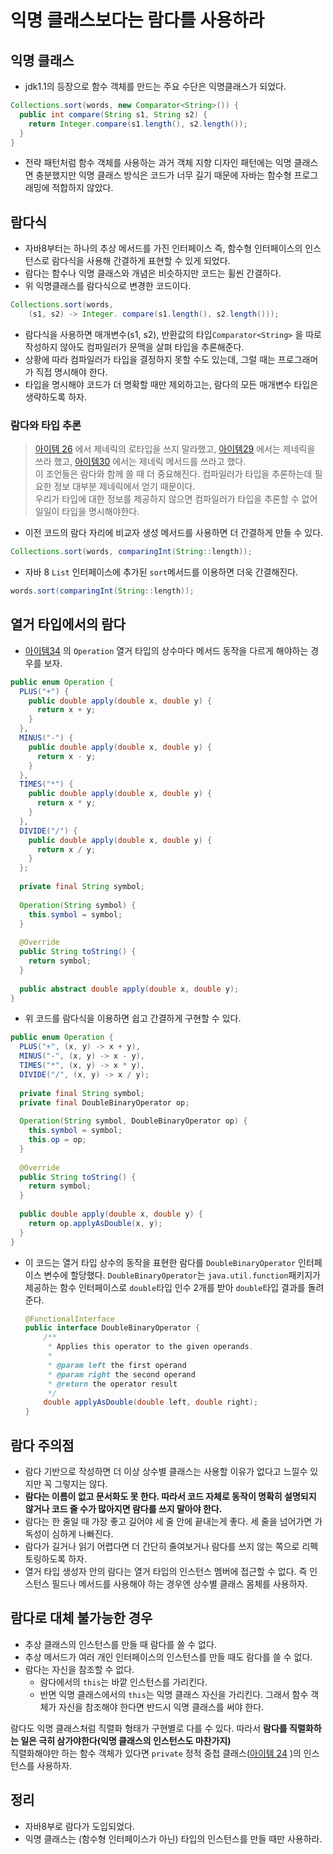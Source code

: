 # 익명 클래스보다는 람다를 사용하라

## 익명 클래스

* jdk1.1의 등장으로 함수 객체를 만드는 주요 수단은 익명클래스가 되었다.
```java
Collections.sort(words, new Comparator<String>()) {
  public int compare(String s1, String s2) {
    return Integer.compare(s1.length(), s2.length());
  }
}
```

* 전략 패턴처럼 함수 객체를 사용하는 과거 객체 지향 디자인 패턴에는 익명 클래스면 충분했지만 익명 클래스 방식은 코드가
  너무 길기 때문에 자바는 함수형 프로그래밍에 적합하지 않았다.

## 람다식

* 자바8부터는 하나의 추상 메서드를 가진 인터페이스 즉, 함수형 인터페이스의 인스턴스로 람다식을 사용해 간결하게 표현할 수 있게 되었다.
* 람다는 함수나 익명 클래스와 개념은 비슷하지만 코드는 휠씬 간결하다.
* 위 익명클래스를 람다식으로 변경한 코드이다.

```java
Collections.sort(words,
    (s1, s2) -> Integer. compare(s1.length(), s2.length()));
```

* 람다식을 사용하면 매개변수(s1, s2), 반환값의 타입`Comparator<String>` 을 따로 작성하지 않아도 컴파일러가 문맥을 살펴 타입을 추론해준다.
* 상황에 따라 컴파일러가 타입을 결정하지 못할 수도 있는데, 그럴 때는 프로그래머가 직접 명시해야 한다.
* 타입을 명시해야 코드가 더 명확할 때만 제외하고는, 람다의 모든 매개변수 타입은 생략하도록 하자.

### 람다와 타입 추론 

> [아이템 26](https://github.com/parkhanbeen/study/blob/master/effective-java/5%EC%9E%A5/26.%EB%A1%9C%20%ED%83%80%EC%9E%85%EC%9D%80%20%EC%82%AC%EC%9A%A9%ED%95%98%EC%A7%80%20%EB%A7%90%EB%9D%BC.md) 에서 제네릭의 로타입을 쓰지 말라했고, [아이템29](https://github.com/parkhanbeen/study/blob/master/effective-java/5%EC%9E%A5/29.%EC%9D%B4%EC%99%95%EC%9D%B4%EB%A9%B4%20%EC%A0%9C%EB%84%A4%EB%A6%AD%20%ED%83%80%EC%9E%85%EC%9C%BC%EB%A1%9C%20%EB%A7%8C%EB%93%A4%EB%9D%BC.md) 에서는 제네릭을 쓰라 했고, [아이템30](https://github.com/parkhanbeen/study/blob/master/effective-java/5%EC%9E%A5/30.%EC%9D%B4%EC%99%95%EC%9D%B4%EB%A9%B4%20%EC%A0%9C%EB%84%A4%EB%A6%AD%20%EB%A9%94%EC%84%9C%EB%93%9C%EB%A1%9C%20%EB%A7%8C%EB%93%A4%EB%9D%BC.md) 에서는 제네릭 메서드를
> 쓰라고 했다. <br>
> 이 조언들은 람다와 함께 쓸 때 더 중요해진다. 컴파일러가 타입을 추론하는데 필요한 정보 대부분 제네릭에서 얻기 때문이다. <br>
> 우리가 타입에 대한 정보를 제공하지 않으면 컴파일러가 타입을 추론할 수 없어 일일이 타입을 명시해야한다.


* 이전 코드의 람다 자리에 비교자 생성 메서드를 사용하면 더 간결하게 만들 수 있다.

```java
Collections.sort(words, comparingInt(String::length));
```

* 자바 8 `List` 인터페이스에 추가된 `sort`메서드를 이용하면 더욱 간결해진다.

```java
words.sort(comparingInt(String::length));
```

## 열거 타입에서의 람다

* [아이템34](https://github.com/parkhanbeen/study/blob/master/effective-java/6%EC%9E%A5/34.int%20%EC%83%81%EC%88%98%20%EB%8C%80%EC%8B%A0%20%EC%97%B4%EA%B1%B0%20%ED%83%80%EC%9E%85%EC%9D%84%20%EC%82%AC%EC%9A%A9%ED%95%98%EB%9D%BC.md) 의 
  `Operation` 열거 타입의 상수마다 메서드 동작을 다르게 해야하는 경우를 보자.

```java
public enum Operation {
  PLUS("+") {
    public double apply(double x, double y) {
      return x + y;
    }
  },
  MINUS("-") {
    public double apply(double x, double y) {
      return x - y;
    }
  },
  TIMES("*") {
    public double apply(double x, double y) {
      return x * y;
    }
  },
  DIVIDE("/") {
    public double apply(double x, double y) {
      return x / y;
    }
  };
  
  private final String symbol;
  
  Operation(String symbol) {
    this.symbol = symbol;
  }
  
  @Override
  public String toString() {
    return symbol;
  }
  
  public abstract double apply(double x, double y);
}
```

* 위 코드를 람다식을 이용하면 쉽고 간결하게 구현할 수 있다.

```java
public enum Operation {
  PLUS("+", (x, y) -> x + y),
  MINUS("-", (x, y) -> x - y),
  TIMES("*", (x, y) -> x * y),
  DIVIDE("/", (x, y) -> x / y);
  
  private final String symbol;
  private final DoubleBinaryOperator op;
  
  Operation(String symbol, DoubleBinaryOperator op) {
    this.symbol = symbol;
    this.op = op;
  }
  
  @Override
  public String toString() {
    return symbol;
  }
  
  public double apply(double x, double y) {
    return op.applyAsDouble(x, y);
  }
}
```

* 이 코드는 열거 타입 상수의 동작을 표현한 람다를 `DoubleBinaryOperator` 인터페이스 변수에 할당했다.
  `DoubleBinaryOperator`는 `java.util.function`패키지가 제공하는 함수 인터페이스로 `double`타입 인수 2개를 받아
  `double`타입 결과를 돌려준다.
    ```java
    @FunctionalInterface
    public interface DoubleBinaryOperator {
        /**
         * Applies this operator to the given operands.
         *
         * @param left the first operand
         * @param right the second operand
         * @return the operator result
         */
        double applyAsDouble(double left, double right);
    }
    ```
  
## 람다 주의점

* 람다 기반으로 작성하면 더 이상 상수별 클래스는 사용할 이유가 없다고 느낄수 있지만 꼭 그렇지는 않다.
* **람다는 이름이 없고 문서화도 못 한다. 따라서 코드 자체로 동작이 명확히 설명되지 않거나 코드 줄 수가 많아지면
  람다를 쓰지 말아야 한다.**
* 람다는 한 줄일 때 가장 좋고 길어야 세 줄 안에 끝내는게 좋다. 세 줄을 넘어가면 가독성이 심하게 나빠진다.
* 람다가 길거나 읽기 어렵다면 더 간단히 줄여보거나 람다를 쓰지 않는 쪽으로 리펙토링하도록 하자.
* 열거 타입 생성자 안의 람다는 열거 타입의 인스턴스 멤버에 접근할 수 없다. 즉 인스턴스 필드나 메서드를 사용해야 하는
  경우엔 상수별 클래스 몸체를 사용하자.

## 람다로 대체 불가능한 경우

* 추상 클래스의 인스턴스를 만들 때 람다를 쓸 수 없다.
* 추상 메서드가 여러 개인 인터페이스의 인스턴스를 만들 때도 람다를 쓸 수 없다.
* 람다는 자신을 참조할 수 없다.
  * 람다에서의 `this`는 바깥 인스턴스를 가리킨다.
  * 반면 익명 클래스에서의 `this`는 익명 클래스 자신을 가리킨다. 그래서 함수 객체가 자신을 참조해야 한다면 반드시
    익명 클래스를 써야 한다.

람다도 익명 클래스처럼 직렬화 형태가 구현별로 다를 수 있다. 
따라서 **람다를 직렬화하는 일은 극히 삼가야한다(익명 클래스의 인스턴스도 마찬가지)** <br>
직렬화해야만 하는 함수 객체가 있다면 `private` 정적 중첩 클래스([아이템 24](https://github.com/parkhanbeen/study/blob/master/effective-java/4%EC%9E%A5/24.%EB%A9%A4%EB%B2%84%20%ED%81%B4%EB%9E%98%EC%8A%A4%EB%8A%94%20%EB%90%98%EB%8F%84%EB%A1%9D%20static%EC%9C%BC%EB%A1%9C%20%EB%A7%8C%EB%93%A4%EB%9D%BC.md) )의 
인스턴스를 사용하자.

## 정리

* 자바8부로 람다가 도입되었다.
* 익명 클래스는 (함수형 인터페이스가 아닌) 타입의 인스턴스를 만들 때만 사용하라.
